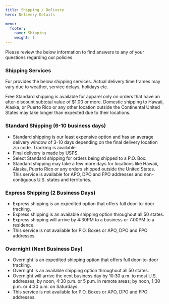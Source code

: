 ```yaml
---
title: Shipping / Delivery
hero: Delivery Details

menu:
  footer:
    name: Shipping
    weight: 1
---
```


Please review the below information to find answers to any of your questions regarding our policies.

### Shipping Services
Fur provides the below shipping services. Actual delivery time frames may vary due to weather, service delays, holidays etc.

Free Standard shipping is available for apparel only on orders that have an after-discount subtotal value of $1.00 or more. Domestic shipping to Hawaii, Alaska, or Puerto Rico or any other location outside the Continental United States may take longer than expected due to their locations.

### Standard Shipping (6-10 business days)

* Standard shipping is our least expensive option and has an average delivery window of 3-10 days depending on the final delivery location zip code.
Tracking is available.
* Final delivery is made by USPS.
* Select Standard shipping for orders being shipped to a P.O. Box.
* Standard shipping may take a few more days for locations like Hawaii, Alaska, Puerto Rico or any orders shipped outside the United States. This service is available for APO, DPO and FPO addresses and non-contiguous U.S. states and territories.

### Express Shipping (2 Business Days)

* Express shipping is an expedited option that offers full door-to-door tracking.
* Express shipping is an available shipping option throughout all 50 states.
* Express shipping will arrive by 4:30PM to a business or 7:00PM to a residence.
* This service is not available for P.O. Boxes or APO, DPO and FPO addresses.

### Overnight (Next Business Day)

* Overnight is an expedited shipping option that offers full door-to-door tracking.
* Overnight is an available shipping option throughout all 50 states.
* Overnight will arrive the next business day by 10:30 a.m. to most U.S. addresses; by noon, 4:30 p.m. or 5 p.m. in remote areas; by noon, 1:30 p.m. or 4:30 p.m. on Saturdays.
* This service is not available for P.O. Boxes or APO, DPO and FPO addresses.
